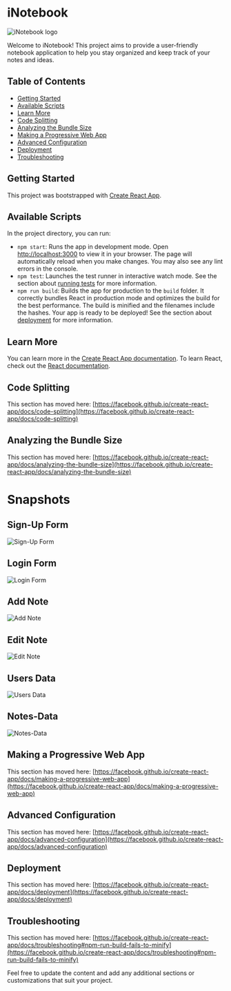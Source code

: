 # iNotebook

![iNotebook logo](https://github.com/Khushviroja/iNotebook/assets/96327504/9aa193b3-cdbf-4913-924f-15074a651c80)


Welcome to iNotebook! This project aims to provide a user-friendly notebook application to help you stay organized and keep track of your notes and ideas.

## Table of Contents
- [Getting Started](#getting-started)
- [Available Scripts](#available-scripts)
- [Learn More](#learn-more)
- [Code Splitting](#code-splitting)
- [Analyzing the Bundle Size](#analyzing-the-bundle-size)
- [Making a Progressive Web App](#making-a-progressive-web-app)
- [Advanced Configuration](#advanced-configuration)
- [Deployment](#deployment)
- [Troubleshooting](#troubleshooting)

## Getting Started
This project was bootstrapped with [Create React App](https://github.com/facebook/create-react-app).

## Available Scripts
In the project directory, you can run:

- `npm start`: Runs the app in development mode. Open [http://localhost:3000](http://localhost:3000) to view it in your browser. The page will automatically reload when you make changes. You may also see any lint errors in the console.
- `npm test`: Launches the test runner in interactive watch mode. See the section about [running tests](https://facebook.github.io/create-react-app/docs/running-tests) for more information.
- `npm run build`: Builds the app for production to the `build` folder. It correctly bundles React in production mode and optimizes the build for the best performance. The build is minified and the filenames include the hashes. Your app is ready to be deployed! See the section about [deployment](https://facebook.github.io/create-react-app/docs/deployment) for more information.

## Learn More
You can learn more in the [Create React App documentation](https://facebook.github.io/create-react-app/docs/getting-started). To learn React, check out the [React documentation](https://reactjs.org/).

## Code Splitting
This section has moved here: [https://facebook.github.io/create-react-app/docs/code-splitting](https://facebook.github.io/create-react-app/docs/code-splitting)

## Analyzing the Bundle Size
This section has moved here: [https://facebook.github.io/create-react-app/docs/analyzing-the-bundle-size](https://facebook.github.io/create-react-app/docs/analyzing-the-bundle-size)

# Snapshots

## Sign-Up Form
![Sign-Up Form](https://github.com/Khushviroja/iNotebook/assets/96327504/0b9eeead-3611-4230-88b9-694103ad0f91)

## Login Form
![Login Form](https://github.com/Khushviroja/iNotebook/assets/96327504/3f18603b-1dea-4d1e-9a3f-add718453ef8)

## Add Note
![Add Note](https://github.com/Khushviroja/iNotebook/assets/96327504/bddcdf4b-bb7e-4409-9568-0ae2268b3d84)

## Edit Note
![Edit Note](https://github.com/Khushviroja/iNotebook/assets/96327504/c1074ed8-f4d4-488d-94f7-592a36596e09)

## Users Data
![Users Data](https://github.com/Khushviroja/iNotebook/assets/96327504/8603db94-d6ed-4744-abfb-2bf1f1480db1)

## Notes-Data
![Notes-Data](https://github.com/Khushviroja/iNotebook/assets/96327504/c6db3519-24ac-4a2f-b97b-cdf8563ab0d9)

## Making a Progressive Web App
This section has moved here: [https://facebook.github.io/create-react-app/docs/making-a-progressive-web-app](https://facebook.github.io/create-react-app/docs/making-a-progressive-web-app)

## Advanced Configuration
This section has moved here: [https://facebook.github.io/create-react-app/docs/advanced-configuration](https://facebook.github.io/create-react-app/docs/advanced-configuration)

## Deployment
This section has moved here: [https://facebook.github.io/create-react-app/docs/deployment](https://facebook.github.io/create-react-app/docs/deployment)

## Troubleshooting
This section has moved here: [https://facebook.github.io/create-react-app/docs/troubleshooting#npm-run-build-fails-to-minify](https://facebook.github.io/create-react-app/docs/troubleshooting#npm-run-build-fails-to-minify)

Feel free to update the content and add any additional sections or customizations that suit your project.
